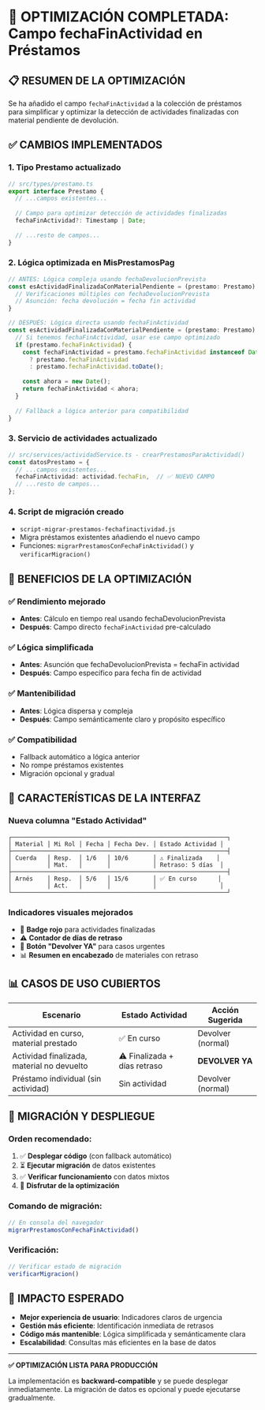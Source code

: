 # 🎯 OPTIMIZACIÓN COMPLETADA: Campo fechaFinActividad en Préstamos

## 📋 RESUMEN DE LA OPTIMIZACIÓN

Se ha añadido el campo `fechaFinActividad` a la colección de préstamos para simplificar y optimizar la detección de actividades finalizadas con material pendiente de devolución.

## ✅ CAMBIOS IMPLEMENTADOS

### 1. **Tipo Prestamo actualizado**
```typescript
// src/types/prestamo.ts
export interface Prestamo {
  // ...campos existentes...
  
  // Campo para optimizar detección de actividades finalizadas
  fechaFinActividad?: Timestamp | Date;
  
  // ...resto de campos...
}
```

### 2. **Lógica optimizada en MisPrestamosPag**
```typescript
// ANTES: Lógica compleja usando fechaDevolucionPrevista
const esActividadFinalizadaConMaterialPendiente = (prestamo: Prestamo): boolean => {
  // Verificaciones múltiples con fechaDevolucionPrevista
  // Asunción: fecha devolución = fecha fin actividad
}

// DESPUÉS: Lógica directa usando fechaFinActividad
const esActividadFinalizadaConMaterialPendiente = (prestamo: Prestamo): boolean => {
  // Si tenemos fechaFinActividad, usar ese campo optimizado
  if (prestamo.fechaFinActividad) {
    const fechaFinActividad = prestamo.fechaFinActividad instanceof Date 
      ? prestamo.fechaFinActividad 
      : prestamo.fechaFinActividad.toDate();
    
    const ahora = new Date();
    return fechaFinActividad < ahora;
  }
  
  // Fallback a lógica anterior para compatibilidad
}
```

### 3. **Servicio de actividades actualizado**
```typescript
// src/services/actividadService.ts - crearPrestamosParaActividad()
const datosPrestamo = {
  // ...campos existentes...
  fechaFinActividad: actividad.fechaFin,  // ✅ NUEVO CAMPO
  // ...resto de campos...
};
```

### 4. **Script de migración creado**
- `script-migrar-prestamos-fechafinactividad.js`
- Migra préstamos existentes añadiendo el nuevo campo
- Funciones: `migrarPrestamosConFechaFinActividad()` y `verificarMigracion()`

## 🚀 BENEFICIOS DE LA OPTIMIZACIÓN

### ✅ **Rendimiento mejorado**
- **Antes**: Cálculo en tiempo real usando fechaDevolucionPrevista
- **Después**: Campo directo `fechaFinActividad` pre-calculado

### ✅ **Lógica simplificada**
- **Antes**: Asunción que fechaDevolucionPrevista = fechaFin actividad
- **Después**: Campo específico para fecha fin de actividad

### ✅ **Mantenibilidad**
- **Antes**: Lógica dispersa y compleja
- **Después**: Campo semánticamente claro y propósito específico

### ✅ **Compatibilidad**
- Fallback automático a lógica anterior
- No rompe préstamos existentes
- Migración opcional y gradual

## 🔧 CARACTERÍSTICAS DE LA INTERFAZ

### **Nueva columna "Estado Actividad"**
```
┌─────────────────────────────────────────────────────────────┐
│ Material │ Mi Rol │ Fecha │ Fecha Dev. │ Estado Actividad │
├─────────────────────────────────────────────────────────────┤
│ Cuerda   │ Resp.  │ 1/6   │ 10/6       │ ⚠️ Finalizada    │
│          │ Mat.   │       │            │ Retraso: 5 días  │
├─────────────────────────────────────────────────────────────┤
│ Arnés    │ Resp.  │ 5/6   │ 15/6       │ ✅ En curso      │
│          │ Act.   │       │            │                  │
└─────────────────────────────────────────────────────────────┘
```

### **Indicadores visuales mejorados**
- 🔴 **Badge rojo** para actividades finalizadas
- ⚠️ **Contador de días de retraso**
- 🔴 **Botón "Devolver YA"** para casos urgentes
- 📊 **Resumen en encabezado** de materiales con retraso

## 📊 CASOS DE USO CUBIERTOS

| Escenario | Estado Actividad | Acción Sugerida |
|-----------|------------------|-----------------|
| Actividad en curso, material prestado | ✅ En curso | Devolver (normal) |
| Actividad finalizada, material no devuelto | ⚠️ Finalizada + días retraso | **DEVOLVER YA** |
| Préstamo individual (sin actividad) | Sin actividad | Devolver (normal) |

## 🧪 MIGRACIÓN Y DESPLIEGUE

### **Orden recomendado:**
1. ✅ **Desplegar código** (con fallback automático)
2. ⏳ **Ejecutar migración** de datos existentes
3. ✅ **Verificar funcionamiento** con datos mixtos
4. 🎉 **Disfrutar de la optimización**

### **Comando de migración:**
```javascript
// En consola del navegador
migrarPrestamosConFechaFinActividad()
```

### **Verificación:**
```javascript
// Verificar estado de migración
verificarMigracion()
```

## 🎯 IMPACTO ESPERADO

- **Mejor experiencia de usuario**: Indicadores claros de urgencia
- **Gestión más eficiente**: Identificación inmediata de retrasos
- **Código más mantenible**: Lógica simplificada y semánticamente clara
- **Escalabilidad**: Consultas más eficientes en la base de datos

---

**✅ OPTIMIZACIÓN LISTA PARA PRODUCCIÓN**

La implementación es **backward-compatible** y se puede desplegar inmediatamente. La migración de datos es opcional y puede ejecutarse gradualmente.
